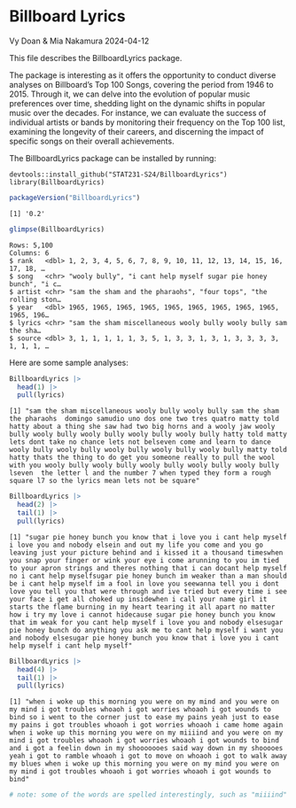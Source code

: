 # Billboard Lyrics
Vy Doan & Mia Nakamura
2024-04-12

This file describes the BillboardLyrics package.

The package is interesting as it offers the opportunity to conduct
diverse analyses on Billboard’s Top 100 Songs, covering the period from
1946 to 2015. Through it, we can delve into the evolution of popular
music preferences over time, shedding light on the dynamic shifts in
popular music over the decades. For instance, we can evaluate the
success of individual artists or bands by monitoring their frequency on
the Top 100 list, examining the longevity of their careers, and
discerning the impact of specific songs on their overall achievements.

The BillboardLyrics package can be installed by running:

    devtools::install_github("STAT231-S24/BillboardLyrics")
    library(BillboardLyrics)

``` r
packageVersion("BillboardLyrics")
```

    [1] '0.2'

``` r
glimpse(BillboardLyrics)
```

    Rows: 5,100
    Columns: 6
    $ rank   <dbl> 1, 2, 3, 4, 5, 6, 7, 8, 9, 10, 11, 12, 13, 14, 15, 16, 17, 18, …
    $ song   <chr> "wooly bully", "i cant help myself sugar pie honey bunch", "i c…
    $ artist <chr> "sam the sham and the pharaohs", "four tops", "the rolling ston…
    $ year   <dbl> 1965, 1965, 1965, 1965, 1965, 1965, 1965, 1965, 1965, 1965, 196…
    $ lyrics <chr> "sam the sham miscellaneous wooly bully wooly bully sam the sha…
    $ source <dbl> 3, 1, 1, 1, 1, 1, 3, 5, 1, 3, 3, 1, 3, 1, 3, 3, 3, 3, 1, 1, 1, …

Here are some sample analyses:

``` r
BillboardLyrics |>
  head(1) |>
  pull(lyrics)
```

    [1] "sam the sham miscellaneous wooly bully wooly bully sam the sham  the pharaohs  domingo samudio uno dos one two tres quatro matty told hatty about a thing she saw had two big horns and a wooly jaw wooly bully wooly bully wooly bully wooly bully wooly bully hatty told matty lets dont take no chance lets not belseven come and learn to dance wooly bully wooly bully wooly bully wooly bully wooly bully matty told hatty thats the thing to do get you someone really to pull the wool with you wooly bully wooly bully wooly bully wooly bully wooly bully lseven  the letter l and the number 7 when typed they form a rough square l7 so the lyrics mean lets not be square"

``` r
BillboardLyrics |>
  head(2) |>
  tail(1) |>
  pull(lyrics)
```

    [1] "sugar pie honey bunch you know that i love you i cant help myself i love you and nobody elsein and out my life you come and you go leaving just your picture behind and i kissed it a thousand timeswhen you snap your finger or wink your eye i come arunning to you im tied to your apron strings and theres nothing that i can docant help myself no i cant help myselfsugar pie honey bunch im weaker than a man should be i cant help myself im a fool in love you seewanna tell you i dont love you tell you that were through and ive tried but every time i see your face i get all choked up insidewhen i call your name girl it starts the flame burning in my heart tearing it all apart no matter how i try my love i cannot hidecause sugar pie honey bunch you know that im weak for you cant help myself i love you and nobody elsesugar pie honey bunch do anything you ask me to cant help myself i want you and nobody elsesugar pie honey bunch you know that i love you i cant help myself i cant help myself"

``` r
BillboardLyrics |>
  head(4) |>
  tail(1) |>
  pull(lyrics)
```

    [1] "when i woke up this morning you were on my mind and you were on my mind i got troubles whoaoh i got worries whoaoh i got wounds to bind so i went to the corner just to ease my pains yeah just to ease my pains i got troubles whoaoh i got worries whoaoh i came home again when i woke up this morning you were on my miiiind and you were on my mind i got troubles whoaoh i got worries whoaoh i got wounds to bind and i got a feelin down in my shooooooes said way down in my shooooes yeah i got to ramble whoaoh i got to move on whoaoh i got to walk away my blues when i woke up this morning you were on my mind you were on my mind i got troubles whoaoh i got worries whoaoh i got wounds to bind"

``` r
# note: some of the words are spelled interestingly, such as "miiiind" and "shooooes"
```
